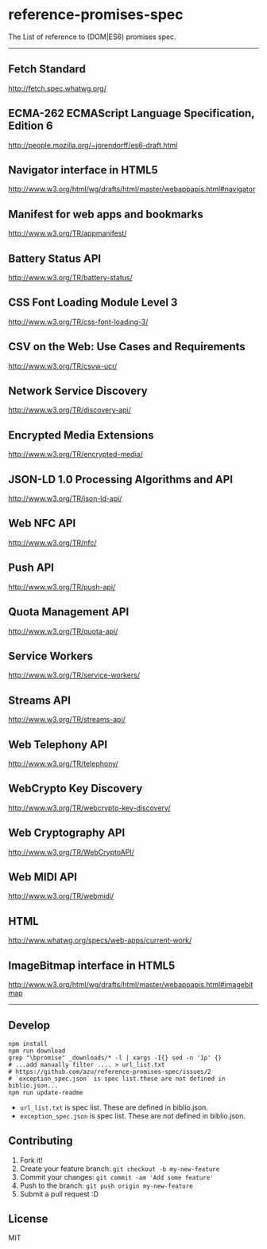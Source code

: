 # reference-promises-spec

The List of reference to (DOM|ES6) promises spec.

----
[#]: #<<HERE (Begin Generated)
## Fetch Standard
http://fetch.spec.whatwg.org/

## ECMA-262 ECMAScript Language Specification, Edition 6
http://people.mozilla.org/~jorendorff/es6-draft.html

## Navigator interface in HTML5
http://www.w3.org/html/wg/drafts/html/master/webappapis.html#navigator

## Manifest for web apps and bookmarks
http://www.w3.org/TR/appmanifest/

## Battery Status API
http://www.w3.org/TR/battery-status/

## CSS Font Loading Module Level 3
http://www.w3.org/TR/css-font-loading-3/

## CSV on the Web: Use Cases and Requirements
http://www.w3.org/TR/csvw-ucr/

## Network Service Discovery
http://www.w3.org/TR/discovery-api/

## Encrypted Media Extensions
http://www.w3.org/TR/encrypted-media/

## JSON-LD 1.0 Processing Algorithms and API
http://www.w3.org/TR/json-ld-api/

## Web NFC API
http://www.w3.org/TR/nfc/

## Push API
http://www.w3.org/TR/push-api/

## Quota Management API
http://www.w3.org/TR/quota-api/

## Service Workers
http://www.w3.org/TR/service-workers/

## Streams API
http://www.w3.org/TR/streams-api/

## Web Telephony API
http://www.w3.org/TR/telephony/

## WebCrypto Key Discovery
http://www.w3.org/TR/webcrypto-key-discovery/

## Web Cryptography API
http://www.w3.org/TR/WebCryptoAPI/

## Web MIDI API
http://www.w3.org/TR/webmidi/

## HTML
http://www.whatwg.org/specs/web-apps/current-work/

## ImageBitmap interface in HTML5
http://www.w3.org/html/wg/drafts/html/master/webappapis.html#imagebitmap

[#]: #>>HERE (End Generated)
----


## Develop

```
npm install
npm run download
grep "\bpromise" _downloads/* -l | xargs -I{} sed -n '1p' {}
# ...add manually filter .... > url_list.txt
# https://github.com/azu/reference-promises-spec/issues/2
# `exception_spec.json` is spec list.these are not defined in biblio.json...
npm run update-readme
```

- `url_list.txt` is spec list. These are  defined in biblio.json.
- `exception_spec.json` is spec list. These are not defined in biblio.json.

## Contributing

1. Fork it!
2. Create your feature branch: `git checkout -b my-new-feature`
3. Commit your changes: `git commit -am 'Add some feature'`
4. Push to the branch: `git push origin my-new-feature`
5. Submit a pull request :D

## License

MIT